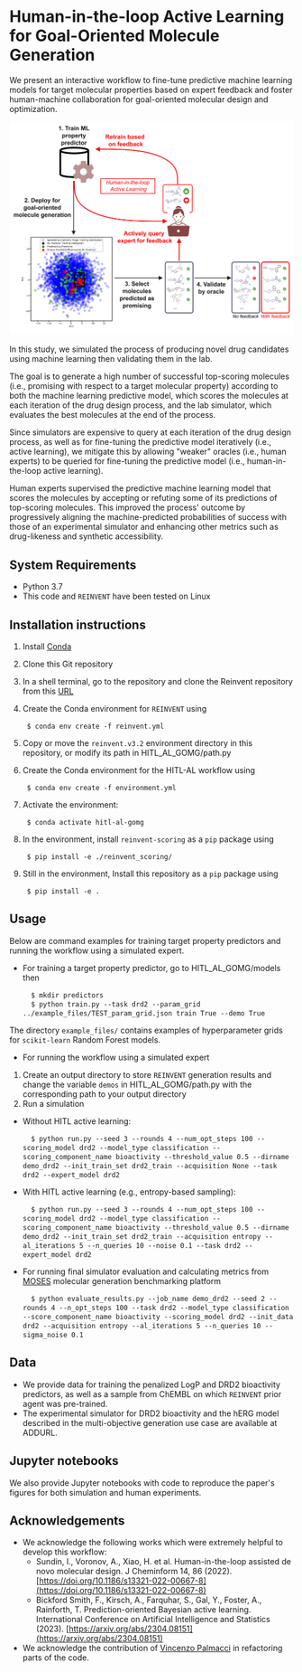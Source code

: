 Human-in-the-loop Active Learning for Goal-Oriented Molecule Generation
=================================================================================================================

We present an interactive workflow to fine-tune predictive machine learning models for target molecular properties based on expert feedback and foster human-machine collaboration for goal-oriented molecular design and optimization.

![Overview of the human-in-the-loop active learning workflow to fine-tune molecular property predictors for goal-oriented molecule generation.](figures/graphical-abstract.png)

In this study, we simulated the process of producing novel drug candidates using machine learning then validating them in the lab.

The goal is to generate a high number of successful top-scoring molecules (i.e., promising with respect to a target molecular property) according to both the machine learning predictive model, which scores the molecules at each iteration of the drug design process, and the lab simulator, which evaluates the best molecules at the end of the process.

Since simulators are expensive to query at each iteration of the drug design process, as well as for fine-tuning the predictive model iteratively (i.e., active learning), we mitigate this by allowing "weaker" oracles (i.e., human experts) to be queried for fine-tuning the predictive model (i.e., human-in-the-loop active learning).

Human experts supervised the predictive machine learning model that scores the molecules by accepting or refuting some of its predictions of top-scoring molecules. This improved the process' outcome by progressively aligning the machine-predicted probabilities of success with those of an experimental simulator and enhancing other metrics such as drug-likeness and synthetic accessibility.

System Requirements
-------------
- Python 3.7
- This code and `REINVENT` have been tested on Linux

Installation instructions
-------------
1. Install [Conda](https://conda.io/projects/conda/en/latest/index.html)
2. Clone this Git repository
3. In a shell terminal, go to the repository and clone the Reinvent repository from this [URL](https://github.com/MolecularAI/Reinvent)
4. Create the Conda environment for `REINVENT` using
   
        $ conda env create -f reinvent.yml

5. Copy or move the `reinvent.v3.2` environment directory in this repository, or modify its path in HITL_AL_GOMG/path.py

6. Create the Conda environment for the HITL-AL workflow using
   
        $ conda env create -f environment.yml

7. Activate the environment:
   
        $ conda activate hitl-al-gomg

8. In the environment, install `reinvent-scoring` as a `pip` package using

        $ pip install -e ./reinvent_scoring/

9. Still in the environment, Install this repository as a `pip` package using

        $ pip install -e .

Usage
-------------
Below are command examples for training target property predictors and running the workflow using a simulated expert.

* For training a target property predictor, go to HITL_AL_GOMG/models then

        $ mkdir predictors
        $ python train.py --task drd2 --param_grid ../example_files/TEST_param_grid.json train True --demo True

The directory `example_files/` contains examples of hyperparameter grids for `scikit-learn` Random Forest models.

* For running the workflow using a simulated expert

1. Create an output directory to store `REINVENT` generation results and change the variable `demos` in HITL_AL_GOMG/path.py with the corresponding path to your output directory
2. Run a simulation
- Without HITL active learning:

        $ python run.py --seed 3 --rounds 4 --num_opt_steps 100 --scoring_model drd2 --model_type classification --scoring_component_name bioactivity --threshold_value 0.5 --dirname demo_drd2 --init_train_set drd2_train --acquisition None --task drd2 --expert_model drd2

- With HITL active learning (e.g., entropy-based sampling):

        $ python run.py --seed 3 --rounds 4 --num_opt_steps 100 --scoring_model drd2 --model_type classification --scoring_component_name bioactivity --threshold_value 0.5 --dirname demo_drd2 --init_train_set drd2_train --acquisition entropy --al_iterations 5 --n_queries 10 --noise 0.1 --task drd2 --expert_model drd2

* For running final simulator evaluation and calculating metrics from [MOSES](https://github.com/molecularsets/moses) molecular generation benchmarking platform

        $ python evaluate_results.py --job_name demo_drd2 --seed 2 --rounds 4 --n_opt_steps 100 --task drd2 --model_type classification --score_component_name bioactivity --scoring_model drd2 --init_data drd2 --acquisition entropy --al_iterations 5 --n_queries 10 --sigma_noise 0.1

Data
-------------
- We provide data for training the penalized LogP and DRD2 bioactivity predictors, as well as a sample from ChEMBL on which `REINVENT` prior agent was pre-trained.
- The experimental simulator for DRD2 bioactivity and the hERG model described in the multi-objective generation use case are available at ADDURL.
  
Jupyter notebooks
-------------
We also provide Jupyter notebooks with code to reproduce the paper's figures for both simulation and human experiments.

Acknowledgements
-------------
- We acknowledge the following works which were extremely helpful to develop this workflow:
  * Sundin, I., Voronov, A., Xiao, H. et al. Human-in-the-loop assisted de novo molecular design. J Cheminform 14, 86 (2022). [https://doi.org/10.1186/s13321-022-00667-8](https://doi.org/10.1186/s13321-022-00667-8)
  * Bickford Smith, F., Kirsch, A., Farquhar, S., Gal, Y., Foster, A., Rainforth, T. Prediction-oriented Bayesian active learning. International Conference on Artificial Intelligence and Statistics (2023). [https://arxiv.org/abs/2304.08151](https://arxiv.org/abs/2304.08151)
- We acknowledge the contribution of [Vincenzo Palmacci](https://github.com/vincenzo-palmacci) in refactoring parts of the code.

